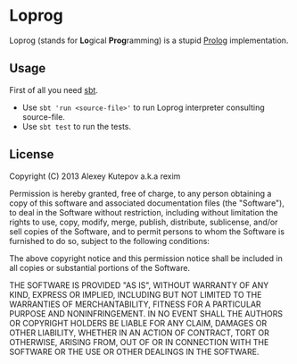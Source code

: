 # Loprog

Loprog (stands for **Lo**gical **Prog**ramming) is a stupid
[Prolog](https://en.wikipedia.org/wiki/Prolog) implementation.
  
## Usage

First of all you need [sbt](http://www.scala-sbt.org/).
- Use `sbt 'run <source-file>'` to run Loprog interpreter consulting
  source-file.
- Use `sbt test` to run the tests.

## License

Copyright (C) 2013 Alexey Kutepov a.k.a rexim

Permission is hereby granted, free of charge, to any person obtaining
a copy of this software and associated documentation files (the
"Software"), to deal in the Software without restriction, including
without limitation the rights to use, copy, modify, merge, publish,
distribute, sublicense, and/or sell copies of the Software, and to
permit persons to whom the Software is furnished to do so, subject to
the following conditions:

The above copyright notice and this permission notice shall be
included in all copies or substantial portions of the Software.

THE SOFTWARE IS PROVIDED "AS IS", WITHOUT WARRANTY OF ANY KIND,
EXPRESS OR IMPLIED, INCLUDING BUT NOT LIMITED TO THE WARRANTIES OF
MERCHANTABILITY, FITNESS FOR A PARTICULAR PURPOSE AND
NONINFRINGEMENT. IN NO EVENT SHALL THE AUTHORS OR COPYRIGHT HOLDERS BE
LIABLE FOR ANY CLAIM, DAMAGES OR OTHER LIABILITY, WHETHER IN AN ACTION
OF CONTRACT, TORT OR OTHERWISE, ARISING FROM, OUT OF OR IN CONNECTION
WITH THE SOFTWARE OR THE USE OR OTHER DEALINGS IN THE SOFTWARE.
